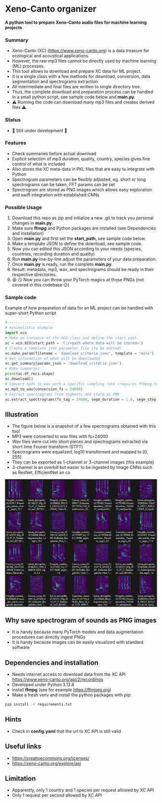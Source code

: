 # Xeno-Canto organizer 

**A python tool to prepare Xeno-Canto audio files for machine learning projects**

### Summary
* Xeno-Canto (XC) (https://www.xeno-canto.org) is a data treasure for ecological and acoustical applications. 
* However, the raw mp3 files cannot be directly used by machine learning (ML) processes. 
* This tool allows to download and prepare XC data for ML project.
* It is a single class with a few methods for download, conversion, data segmentation and spectrograms extraction.
* All intermediate and final files are written to single directory tree.
* Thus, the complete download and preparation process can be handled in a small python script, see sample code below and **main.py**.
* :warning: Running the code can download many mp3 files and creates derived files :warning:

### Status
* :construction: Still under development :construction:

### Features
* Check summaries before actual download
* Explicit selection of mp3 duration, quality, country, species gives fine control of what is included
* Also stores the XC meta-data in PKL files that are easy to integrate with Python
* Spectrogram parameters can be flexibly adjusted, eg. short or long spectrograms can be taken, FFT params can be set
* Spectrogram are stored as PNG images which allows easy exploration and swift integration with established CNNs

### Possible Usage
1. Download this repo as zip and initialize a new .git to track you personal changes in **main.py**.
2. Make sure **ffmpg** and Python packages are installed (see Dependencies and installation)
3. Open **main.py** and first set the **start_path**, see sample code below. 
4. Make a template JSON to define the download, see sample code. 
5. Now you can edited this JSON according to your needs (species, countries, recording duration and quality)
6. Run **main.py** line-by-line adjust the parameters of your data preparation. 
7. Once **main.py** is ready, run the complete **main.py**.
8. Result: metadata, mp3, wav, and spectrograms should be ready in their respective directories.
9. :satisfied: :smirk: Now you can throw your PyTorch magics at those PNGs (not covered in this codebase :wink:) 


### Sample code
Example of how preparation of data for an ML project can be handled with super-short Python script
```python
#----------------------
# minimalistic example
import xco 
# Make an instance of the XCO class and define the start path 
xc = xco.XCO(start_path = 'C:/<path where data will be stored>')
# Create a template json parameter file (to be edited)
xc.make_param(filename = 'download_criteria.json', template = "mini")
# Get information of what will be downloaded
xc.get_summary(params_json = 'download_criteria.json')
# Make summaries  
print(xc.df_recs.shape)
xc.download()
# Convert mp3s to wav with a specific sampling rate (requires ffmpeg to be installed)
xc.mp3_to_wav(conversion_fs = 24000)
# Extract spectrograms from segments and store as PNG
xc.extract_spectrograms(fs_tag = 24000, segm_duration = 1.0, segm_step = 0.5, win_siz = 512, win_olap = 192, max_segm_per_file = 12, equalize = True, colormap='viridis')

```

## Illustration
* The figure below is a snapshot of a few spectrograms obtained with this tool
* MP3 were converted to wav files with fs=24000
* Wav files were cut into short pieces and spectrograms extracted via short time Fourier transform (STFT)
* Spectrograms were equalized, log10 transformed and mapped to [0, 255]
* They can be exported as 1-channel or 3-channel images (this example)
* 3-channel is an overkill but easier to be ingested by Image CNNs such as ResNet, EfficientNet an co

![](./images/spectros_01.png)  


## Why save spectrogram of sounds as PNG images
* It is handy because many PyTorch models and data augmentation procedures can directly ingest PNGs
* It is handy because images can be easily visualized with standard software

## Dependencies and installation
* Needs internet access to download data from the XC API https://www.xeno-canto.org/api/2/recordings
* Developed under Python 3.12.8
* Install **ffmpg** (see for example https://ffmpeg.org)
* Make a fresh venv and install the python packages with pip: 
```bash
pip install -r requirements.txt
```

## Hints
* Check in **config.yaml** that the url to XC API is still valid

## Useful links
* https://creativecommons.org/licenses/
* https://xeno-canto.org/explore/api

## Limitation
* Apparently, only 1 country and 1 species per request allowed by XC API
* Only 1 request per second allowed by XC API















